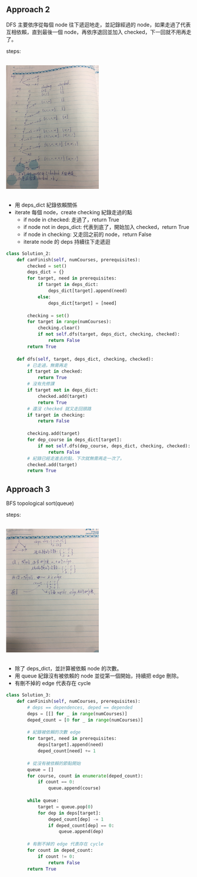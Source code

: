 ## Approach 2

DFS
主要依序從每個 node 往下遞迴地走，並記錄經過的 node，如果走過了代表互相依賴，直到最後一個 node，再依序退回並加入 checked，下一回就不用再走了。

steps:
<div style="margin:30px 0px"><img src="./IMG_7235.JPG" alt="_note" width="50%" height="40%"/></div>

* 用 deps_dict 紀錄依賴關係
* iterate 每個 node，create checking 紀錄走過的點
    * if node in checked:
        走過了，return True
    * if node not in deps_dict:
        代表到底了，開始加入 checked，return True
    * if node in checking:
        又走回之前的 node，return False
    * iterate node 的 deps 持續往下走遞迴

```python
class Solution_2:
    def canFinish(self, numCourses, prerequisites):
        checked = set()
        deps_dict = {}
        for target, need in prerequisites:
            if target in deps_dict:
                deps_dict[target].append(need)
            else:
                deps_dict[target] = [need]

        checking = set()
        for target in range(numCourses):
            checking.clear()
            if not self.dfs(target, deps_dict, checking, checked):
                return False
        return True

    def dfs(self, target, deps_dict, checking, checked):
        # 已走過，無需再走
        if target in checked:
            return True
        # 沒有先修課
        if target not in deps_dict:
            checked.add(target)
            return True
        # 還沒 checked 就又走回頭路
        if target in checking:
            return False

        checking.add(target)
        for dep_course in deps_dict[target]:
            if not self.dfs(dep_course, deps_dict, checking, checked):
                return False
        # 紀錄已經走進去的點，下次就無需再走一次了。
        checked.add(target)
        return True
```

## Approach 3

BFS
topological sort(queue)

steps:
<div style="margin:30px 0px"><img src="./IMG_7236.JPG" alt="_note" width="50%" height="40%"/></div>


* 除了 deps_dict，並計算被依賴 node 的次數。
* 用 queue 紀錄沒有被依賴的 node 並從第一個開始，持續把 edge 刪除。
* 有刪不掉的 edge 代表存在 cycle

```python
class Solution_3:
    def canFinish(self, numCourses, prerequisites):
        # deps == dependences, deped == depended
        deps = [[] for _ in range(numCourses)]
        deped_count = [0 for _ in range(numCourses)]

        # 紀錄被依賴的次數 edge
        for target, need in prerequisites:
            deps[target].append(need)
            deped_count[need] += 1

        # 從沒有被依賴的節點開始
        queue = []
        for course, count in enumerate(deped_count):
            if count == 0:
                queue.append(course)

        while queue:
            target = queue.pop(0)
            for dep in deps[target]:
                deped_count[dep] -= 1
                if deped_count[dep] == 0:
                    queue.append(dep)

        # 有刪不掉的 edge 代表存在 cycle
        for count in deped_count:
            if count != 0:
                return False
        return True
```